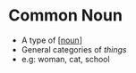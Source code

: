 # Common Noun
* A type of [[noun]]
* General categories of *things*
* e.g: woman, cat, school

[//begin]: # "Autogenerated link references for markdown compatibility"
[noun]: noun "Noun"
[//end]: # "Autogenerated link references"
